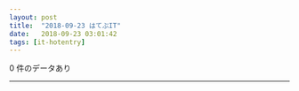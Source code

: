 ```yaml
---
layout: post
title:  "2018-09-23 はてぶIT"
date:   2018-09-23 03:01:42
tags: [it-hotentry]
---
```

0 件のデータあり

<hr>

